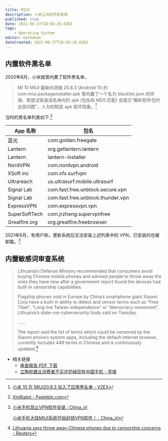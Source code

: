 ```yaml
---
title: MIUI
description: 小米公司的手机系统
published: true
date: 2021-06-27T18:56:29.638Z
tags:
    - Operating-System
editor: markdown
dateCreated: 2021-06-27T18:56:29.638Z
---
```


## 内置软件黑名单

2020年8月，小米就曾内置了软件黑名单。

> MI 10 MIUI 最新内测版 20.8.3 (Android 11) 的 com.miui.packageinstaller.apk 里内置了一个名为 blacklist.json 的炸弹，若尝试安装该名单内的 apk (包名和 MD5 匹配) 会提示“解析软件包时出现问题”，人为的制造 apk 损坏现象。[^apkbl]

[^apkbl]: [小米 10 在 MIUI20.8.3 加入了应用黑名单 - V2EX](https://web.archive.org/web/20210627105718/https://www.v2ex.com/t/695575)

当时的黑名单列表如下:[^bllt]

[^bllt]: [Xm9iatpt - Pastebin.com](https://web.archive.org/web/20210627105639/https://pastebin.com/Xm9iatpt)

| App 名称      | 包名                              |
| ------------- | --------------------------------- |
| 蓝光          | com.golden.freegate               |
| Lantern       | org.getlantern.lantern            |
| Lantern       | lantern-installer                 |
| NordVPN       | com.nordvpn.android               |
| XSoft inc     | com.xfx.surfvpn                   |
| Ultrareach    | us.ultrasurf.mobile.ultrasurf     |
| Signal Lab    | com.fast.free.unblock.secure.vpn  |
| Signal Lab    | com.fast.free.unblock.thunder.vpn |
| ExpressVPN    | com.expressvpn.vpn                |
| SuperSoftTech | com.jrzheng.supervpnfree          |
| Greatfire.org | org.greatfire.freebrowser         |

2021年6月，有用户称，更新系统后无法安装上述列表中的 VPN，已安装的也被卸载。[^blttt]

[^blttt]: [小米手机禁止VPN软件安装 : China_irl](https://web.archive.org/web/20210614080104/https://old.reddit.com/r/China_irl/comments/nytj0k/小米手机禁止vpn软件安装/)

    [小米手机大陆MIUI系统开始封锁VPN软件！ : China_irl](https://web.archive.org/web/20210616124155/https://old.reddit.com/r/China_irl/comments/nyrwf5/小米手机大陆miui系统开始封锁vpn软件/)

## 内置敏感词审查系统

> Lithuania’s Defense Ministry recommended that consumers avoid buying Chinese mobile phones and advised people to throw away the ones they have now after a government report found the devices had built-in censorship capabilities.
>
> Flagship phones sold in Europe by China’s smartphone giant Xiaomi Corp have a built-in ability to detect and censor terms such as “Free Tibet”, “Long live Taiwan independence” or “democracy movement”, Lithuania’s state-run cybersecurity body said on Tuesday.
>
> ......
>
> The report said the list of terms which could be censored by the Xiaomi phone’s system apps, including the default internet browser, currently includes 449 terms in Chinese and is continuously updated.[^52439]

[^52439]: [Lithuania says throw away Chinese phones due to censorship concerns - Reuters](https://web.archive.org/web/20210922052439/https://www.reuters.com/article/lithuania-china-xiaomi/lithuania-says-throw-away-chinese-phones-due-to-censorship-concerns-idUSL8N2QN50T)

+ 相关链接
    + [审查报告 PDF 下载](https://web.archive.org/web/20210922130630/https://www.nksc.lt/doc/en/analysis/2021-08-23_5G-CN-analysis_env3.pdf)
    + [立陶宛建议消费者不买并扔掉现有中国手机 - 早报](https://web.archive.org/web/20210922051039/https://www.zaobao.com.sg/realtime/china/story20210922-1196099)
